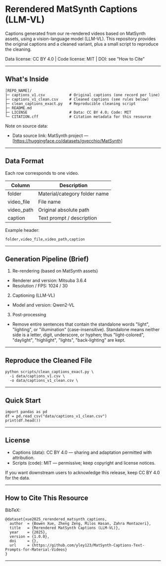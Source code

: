 # Rerendered MatSynth Captions (LLM-VL)

Captions generated from our re-rendered videos based on MatSynth assets, using a vision-language model (LLM-VL). This repository provides the original captions and a cleaned variant, plus a small script to reproduce the cleaning.

Data license: CC BY 4.0 | Code license: MIT | DOI: see "How to Cite"

---

## What's Inside

    [REPO_NAME]/
    ├─ captions_v1.csv           # Original captions (one record per line)
    ├─ captions_v1_clean.csv     # Cleaned captions (see rules below)
    ├─ clean_captions_exact.py   # Reproducible cleaning script
    ├─ README.md
    ├─ LICENSE                   # Data: CC BY 4.0; Code: MIT
    └─ CITATION.cff              # Citation metadata for this resource

Note on source data:
- Data source link: MatSynth project — [https://huggingface.co/datasets/gvecchio/MatSynth]

---

## Data Format

Each row corresponds to one video.

| Column     | Description                                   |
|------------|-----------------------------------------------|
| folder     | Material/category folder name                 |
| video_file | File name                                     |
| video_path | Original absolute path                        |
| caption    | Text prompt / description                     |

Example header:

    folder,video_file,video_path,caption

---

## Generation Pipeline (Brief)

1) Re-rendering (based on MatSynth assets)
- Renderer and version: Mitsuba 3.6.4
- Resolution / FPS: 1024 / 30

2) Captioning (LLM-VL)
- Model and version: Qwen2-VL

3) Post-processing
- Remove entire sentences that contain the standalone words "light", "lighting", or "illumination" (case-insensitive). Standalone means neither side is a letter, digit, underscore, or hyphen; thus "light-colored", "daylight", "highlight", "lights", "back-lighting" are kept.

---

## Reproduce the Cleaned File

    python scripts/clean_captions_exact.py \
      -i data/captions_v1.csv \
      -o data/captions_v1_clean.csv \
---

## Quick Start

    import pandas as pd
    df = pd.read_csv("data/captions_v1_clean.csv")
    print(df.head())

---

## License

- Captions (data): CC BY 4.0 — sharing and adaptation permitted with attribution.
- Scripts (code): MIT — permissive; keep copyright and license notices.

If you want downstream users to acknowledge this release, keep CC BY 4.0 for the data.

---

## How to Cite This Resource


BibTeX:

    @dataset{xue2025_rerendered_matsynth_captions,
      author  = {Bowen Xue, Zheng Zeng, Milos Hasan, Zahra Montazeri},
      title   = {Rerendered MatSynth Captions (LLM-VL)},
      year    = {2025},
      version = {1.0.0},
      doi     = {},
      url     = {https://github.com/yley123/MatSynth-Captions-Text-Prompts-for-Material-Videos}
    }

---



